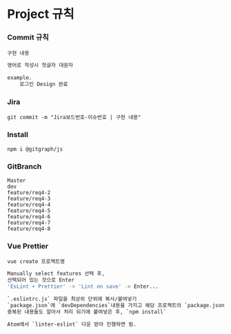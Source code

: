 # Project 규칙

### Commit 규칙
`구현 내용`

```bash
영어로 작성시 첫글자 대문자

example.
    로그인 Design 완료
```

### Jira
```
git commit -m "Jira보드번호-이슈번호 | 구현 내용"
```

### Install
```
npm i @gitgraph/js
```

### GitBranch
```
Master
dev
feature/req4-2
feature/req4-3
feature/req4-4
feature/req4-5
feature/req4-6
feature/req4-7
feature/req4-8
```

### Vue Prettier

`vue create 프로젝트명`
```bash
Manually select features 선택 후,
선택되어 있는 것으로 Enter
'EsLint + Prettier' -> 'Lint on save' -> Enter...

`.eslintrc.js` 파일을 최상위 단위에 복사/붙여넣기
`package.json`에 `devDependencies`내용을 가지고 해당 프로젝트의 `package.json`에 붙여넣기
중복된 내용들도 알아서 처리 되기에 붙여넣은 후, `npm install`

Atom에서 `linter-eslint` 다운 받아 진행하면 됨.
```